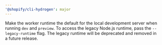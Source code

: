 ```yaml
---
'@shopify/cli-hydrogen': major
---
```


Make the worker runtime the default for the local development server when running `dev` and `preview`. To access the legacy Node.js runtime, pass the `--legacy-runtime` flag. The legacy runtime will be deprecated and removed in a future release.
